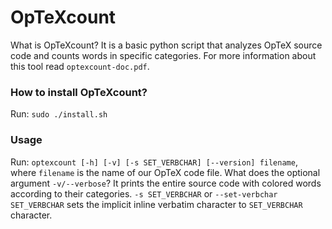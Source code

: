 # OpTeXcount

What is OpTeXcount? It is a basic python script that analyzes OpTeX source code and counts words in specific categories. For more information about this tool read `optexcount-doc.pdf`.
### How to install OpTeXcount?
Run: `sudo ./install.sh`
### Usage
Run: `optexcount [-h] [-v] [-s SET_VERBCHAR] [--version] filename`, where `filename` is the name of our OpTeX code file. What does the optional argument `-v/--verbose`? It prints the entire source code with colored words according to their categories. `-s SET_VERBCHAR` or `--set-verbchar SET_VERBCHAR` sets the implicit inline verbatim character to `SET_VERBCHAR` character.
